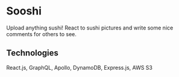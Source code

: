 # Sooshi

Upload anything sushi! React to sushi pictures and write some nice comments for others to see.

## Technologies

React.js, GraphQL, Apollo, DynamoDB, Express.js, AWS S3